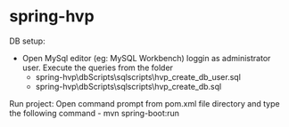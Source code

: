 # spring-hvp
DB setup:
- Open MySql editor (eg: MySQL Workbench) loggin as administrator user. 
    Execute the queries from the folder 
    - spring-hvp\dbScripts\sqlscripts\hvp_create_db_user.sql
    - spring-hvp\dbScripts\sqlscripts\hvp_create_db.sql

Run project:
  Open command prompt from pom.xml file directory and type the following command
      - mvn spring-boot:run
